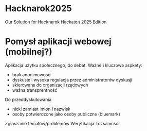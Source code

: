 # Hacknarok2025
Our Solution for Hacknarok Hackaton 2025 Edition


# Pomysł aplikacji webowej (mobilnej?)
Aplikacja użytku społecznego, do debat. 
Ważne i kluczowe aspkety:
- brak anonimowości
- dyskusje i wysoka regulacja przez administratorów dyskusji
- skierowana do organizacji rządowych
- ważna transprentność

Do przeddyskutowania:
- nicki zamiast imion i nazwisk
- osoby potwierdzone jako osoby publiczne (bluemark)


Zgłaszanie tematów/problemów 
Weryfikacja Tożsamości 
